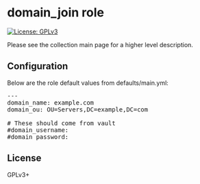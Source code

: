 # domain_join role

[![License: GPLv3](https://img.shields.io/badge/license-GPLv3-brightgreen.svg)](https://www.gnu.org/licenses/gpl-3.0)

Please see the collection main page for a higher level description.

## Configuration

Below are the role default values from defaults/main.yml:

<pre>
---
domain_name: example.com
domain_ou: OU=Servers,DC=example,DC=com

# These should come from vault
#domain_username:
#domain_password:
</pre>

## License

GPLv3+
